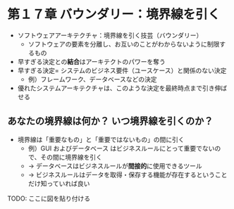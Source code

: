 # 第１７章 バウンダリー：境界線を引く

- ソフトウェアアーキテクチャ：境界線を引く技芸（バウンダリー）
  - ソフトウェアの要素を分離し、お互いのことがわからないように制限するもの
- 早すぎる決定との**結合**はアーキテクトのパワーを奪う
- 早すぎる決定= システムのビジネス要件（ユースケース）と関係のない決定
  - 例）フレームワーク、データベースなどの決定
- 優れたシステムアーキテクチャは、このような決定を最終時点まで引き伸ばせる

## あなたの境界線は何か？ いつ境界線を引くのか？

- 境界線は「重要なもの」と「重要ではないもの」の間に引く
  - 例）GUI およびデータベース はビジネスルールにとって重要でないので、その間に境界線を引く
  - → データベースはビジネスルールが**間接的**に使用できるツール
  - → ビジネスルールはデータを取得・保存する機能が存在するということだけ知っていれば良い

TODO: ここに図を貼り付ける
